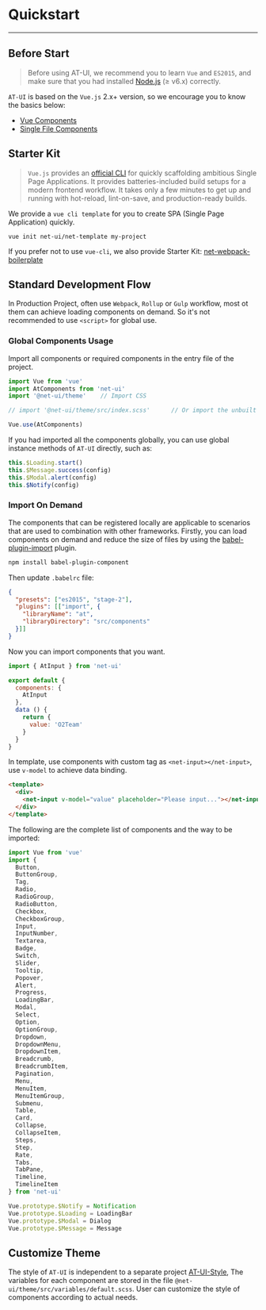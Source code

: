 
# Quickstart

----

## Before Start

> Before using AT-UI, we recommend you to learn `Vue` and `ES2015`, and make sure that you had installed [Node.js](https://nodejs.org/en/) (≥ v6.x) correctly.

`AT-UI` is based on the `Vue.js` 2.x+ version, so we encourage you to know the basics below:

- [Vue Components](https://cn.vuejs.org/v2/guide/components.html)
- [Single File Components](https://cn.vuejs.org/v2/guide/single-file-components.html)

## Starter Kit

>  `Vue.js` provides an [official CLI](https://github.com/vuejs/vue-cli) for quickly scaffolding ambitious Single Page Applications. It provides batteries-included build setups for a modern frontend workflow. It takes only a few minutes to get up and running with hot-reload, lint-on-save, and production-ready builds.

We provide a `vue cli template` for you to create SPA (Single Page Application) quickly.

```shell
vue init net-ui/net-template my-project
```

If you prefer not to use `vue-cli`, we also provide Starter Kit: [net-webpack-boilerplate](https://github.com/net-ui/net-webpack-boilerplate)

## Standard Development Flow

In Production Project, often use `Webpack`, `Rollup` or `Gulp` workflow, most ot them can achieve loading components on demand. So it's not recommended to use `<script>` for global use.

### Global Components Usage

Import all components or required components in the entry file of the project.

```js
import Vue from 'vue'
import AtComponents from 'net-ui'
import '@net-ui/theme'    // Import CSS

// import '@net-ui/theme/src/index.scss'      // Or import the unbuilt version of SCSS

Vue.use(AtComponents)
```

If you had imported all the components globally, you can use global instance methods of `AT-UI` directly, such as:

```js
this.$Loading.start()
this.$Message.success(config)
this.$Modal.alert(config)
this.$Notify(config)
```

### Import On Demand

The components that can be registered locally are applicable to scenarios that are used to combination with other frameworks. Firstly, you can load components on demand and reduce the size of files by using the [babel-plugin-import](https://github.com/ant-design/babel-plugin-import) plugin.

```bash
npm install babel-plugin-component
```

Then update `.babelrc` file:

```json
{
  "presets": ["es2015", "stage-2"],
  "plugins": [["import", {
    "libraryName": "at",
    "libraryDirectory": "src/components"
  }]]
}
```

Now you can import components that you want.

```js
import { AtInput } from 'net-ui'

export default {
  components: {
    AtInput
  },
  data () {
    return {
      value: 'O2Team'
    }
  }
}
```

In template, use components with custom tag as `<net-input></net-input>`, use `v-model` to achieve data binding.

```html
<template>
  <div>
    <net-input v-model="value" placeholder="Please input..."></net-input>
  </div>
</template>
```

The following are the complete list of components and the way to be imported:

```js
import Vue from 'vue'
import {
  Button,
  ButtonGroup,
  Tag,
  Radio,
  RadioGroup,
  RadioButton,
  Checkbox,
  CheckboxGroup,
  Input,
  InputNumber,
  Textarea,
  Badge,
  Switch,
  Slider,
  Tooltip,
  Popover,
  Alert,
  Progress,
  LoadingBar,
  Modal,
  Select,
  Option,
  OptionGroup,
  Dropdown,
  DropdownMenu,
  DropdownItem,
  Breadcrumb,
  BreadcrumbItem,
  Pagination,
  Menu,
  MenuItem,
  MenuItemGroup,
  Submenu,
  Table,
  Card,
  Collapse,
  CollapseItem,
  Steps,
  Step,
  Rate,
  Tabs,
  TabPane,
  Timeline,
  TimelineItem
} from 'net-ui'

Vue.prototype.$Notify = Notification
Vue.prototype.$Loading = LoadingBar
Vue.prototype.$Modal = Dialog
Vue.prototype.$Message = Message
```

## Customize Theme

The style of `AT-UI` is independent to a separate project [AT-UI-Style](https://github.com/net-ui/@net-ui/theme), The variables for each component are stored in the file `@net-ui/theme/src/variables/default.scss`. User can customize the style of components according to actual needs.
